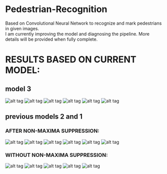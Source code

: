 # Pedestrian-Recognition
Based on Convolutional Neural Network to recognize and mark pedestrians in given images.   
I am currently improving the model and diagnosing the pipeline. More details will be provided when fully complete.   

# RESULTS BASED ON CURRENT MODEL:  
## model 3  
![alt tag](https://raw.githubusercontent.com/yugrocks/Pedestrian-Recognition/master/model3/img1.png)
![alt tag](https://raw.githubusercontent.com/yugrocks/Pedestrian-Recognition/master/model3/img2.png)
![alt tag](https://raw.githubusercontent.com/yugrocks/Pedestrian-Recognition/master/model3/img3.png)
![alt tag](https://raw.githubusercontent.com/yugrocks/Pedestrian-Recognition/master/model3/img4.png)
![alt tag](https://raw.githubusercontent.com/yugrocks/Pedestrian-Recognition/master/model3/img5.png)
![alt tag](https://raw.githubusercontent.com/yugrocks/Pedestrian-Recognition/master/model3/img6.png)

## previous models 2 and 1   
### AFTER NON-MAXIMA SUPPRESSION:   
![alt tag](https://raw.githubusercontent.com/yugrocks/Pedestrian-Recognition/master/after1.png)
![alt tag](https://raw.githubusercontent.com/yugrocks/Pedestrian-Recognition/master/after3.png)
![alt tag](https://raw.githubusercontent.com/yugrocks/Pedestrian-Recognition/master/after4.png)
![alt tag](https://raw.githubusercontent.com/yugrocks/Pedestrian-Recognition/master/after5.png)
![alt tag](https://raw.githubusercontent.com/yugrocks/Pedestrian-Recognition/master/after6.png)
![alt tag](https://raw.githubusercontent.com/yugrocks/Pedestrian-Recognition/master/after7.png)

### WITHOUT NON-MAXIMA SUPPRESSION:    
![alt tag](https://raw.githubusercontent.com/yugrocks/Pedestrian-Recognition/master/pred1.png)
![alt tag](https://raw.githubusercontent.com/yugrocks/Pedestrian-Recognition/master/pred2.png)
![alt tag](https://raw.githubusercontent.com/yugrocks/Pedestrian-Recognition/master/pred3.png)
![alt tag](https://raw.githubusercontent.com/yugrocks/Pedestrian-Recognition/master/pred4.png)
![alt tag](https://raw.githubusercontent.com/yugrocks/Pedestrian-Recognition/master/pred5.png)
